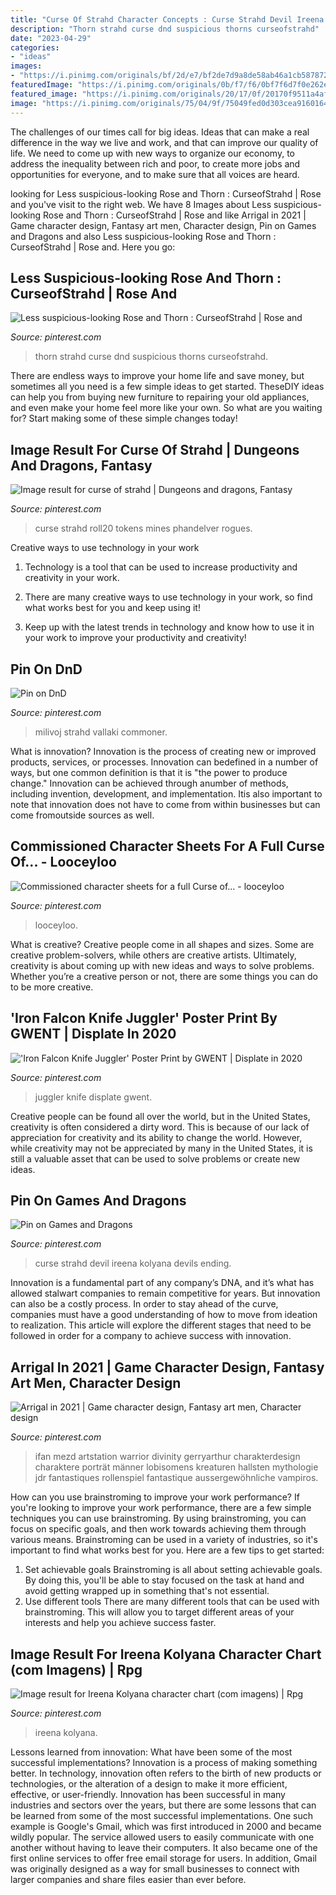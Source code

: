 ```yaml
---
title: "Curse Of Strahd Character Concepts : Curse Strahd Devil Ireena Kolyana Devils Ending"
description: "Thorn strahd curse dnd suspicious thorns curseofstrahd"
date: "2023-04-29"
categories:
- "ideas"
images:
- "https://i.pinimg.com/originals/bf/2d/e7/bf2de7d9a8de58ab46a1cb587872e4f0.png"
featuredImage: "https://i.pinimg.com/originals/0b/f7/f6/0bf7f6d7f0e262ee98f54d9e400bff95.jpg"
featured_image: "https://i.pinimg.com/originals/20/17/0f/20170f9511a4af65e8a3b2045d4a0abb.png"
image: "https://i.pinimg.com/originals/75/04/9f/75049fed0d303cea9160164a2e782866.png"
---
```



The challenges of our times call for big ideas. Ideas that can make a real difference in the way we live and work, and that can improve our quality of life. We need to come up with new ways to organize our economy, to address the inequality between rich and poor, to create more jobs and opportunities for everyone, and to make sure that all voices are heard.

	

		
looking for Less suspicious-looking Rose and Thorn : CurseofStrahd | Rose and you've visit to the right web. We have 8 Images about Less suspicious-looking Rose and Thorn : CurseofStrahd | Rose and like Arrigal in 2021 | Game character design, Fantasy art men, Character design, Pin on Games and Dragons and also Less suspicious-looking Rose and Thorn : CurseofStrahd | Rose and. Here you go:
		
    
## Less Suspicious-looking Rose And Thorn : CurseofStrahd | Rose And

<img loading=lazy src="https://i.pinimg.com/736x/7f/37/49/7f37490a8f3bfd3850a30da20c171f17.jpg" onerror="this.onerror=null;this.src='https://tse2.mm.bing.net/th?id=OIP.jpzXkPfFkA7eynTB3Oya_gHaJP&amp;pid=15.1';" alt="Less suspicious-looking Rose and Thorn : CurseofStrahd | Rose and">

_Source: pinterest.com_

>thorn strahd curse dnd suspicious thorns curseofstrahd. 

	

There are endless ways to improve your home life and save money, but sometimes all you need is a few simple ideas to get started. TheseDIY ideas can help you from buying new furniture to repairing your old appliances, and even make your home feel more like your own. So what are you waiting for? Start making some of these simple changes today!

    
## Image Result For Curse Of Strahd | Dungeons And Dragons, Fantasy

<img loading=lazy src="https://i.pinimg.com/originals/0b/f7/f6/0bf7f6d7f0e262ee98f54d9e400bff95.jpg" onerror="this.onerror=null;this.src='https://tse2.mm.bing.net/th?id=OIP.9N0RYSCDmnzJoTHhQ_xMtQHaHa&amp;pid=15.1';" alt="Image result for curse of strahd | Dungeons and dragons, Fantasy">

_Source: pinterest.com_

>curse strahd roll20 tokens mines phandelver rogues. 

	

Creative ways to use technology in your work
1. Technology is a tool that can be used to increase productivity and creativity in your work.
2. There are many creative ways to use technology in your work, so find what works best for you and keep using it!

3. Keep up with the latest trends in technology and know how to use it in your work to improve your productivity and creativity!

    
## Pin On DnD

<img loading=lazy src="https://i.pinimg.com/originals/75/04/9f/75049fed0d303cea9160164a2e782866.png" onerror="this.onerror=null;this.src='https://tse4.mm.bing.net/th?id=OIP.gN9PDy1_gy-tLUUt30seJQHaHa&amp;pid=15.1';" alt="Pin on DnD">

_Source: pinterest.com_

>milivoj strahd vallaki commoner. 

	

What is innovation?
Innovation is the process of creating new or improved products, services, or processes. Innovation can bedefined in a number of ways, but one common definition is that it is "the power to produce change." Innovation can be achieved through anumber of methods, including invention, development, and implementation. Itis also important to note that innovation does not have to come from within businesses but can come fromoutside sources as well.

    
## Commissioned Character Sheets For A Full Curse Of... - Looceyloo

<img loading=lazy src="https://i.pinimg.com/originals/20/17/0f/20170f9511a4af65e8a3b2045d4a0abb.png" onerror="this.onerror=null;this.src='https://tse4.mm.bing.net/th?id=OIP.K0eQsFlwYg_0ZQv_L8zlqwHaHa&amp;pid=15.1';" alt="Commissioned character sheets for a full Curse of... - looceyloo">

_Source: pinterest.com_

>looceyloo. 

	

What is creative?
Creative people come in all shapes and sizes. Some are creative problem-solvers, while others are creative artists. Ultimately, creativity is about coming up with new ideas and ways to solve problems. Whether you’re a creative person or not, there are some things you can do to be more creative.

    
## &#039;Iron Falcon Knife Juggler&#039; Poster Print By GWENT | Displate In 2020

<img loading=lazy src="https://i.pinimg.com/736x/56/eb/f4/56ebf409fd45a45ba402a72ce5dfbb6b.jpg" onerror="this.onerror=null;this.src='https://tse4.mm.bing.net/th?id=OIP.T7VWggjyNn8h-v6xAkoQCwAAAA&amp;pid=15.1';" alt="&#039;Iron Falcon Knife Juggler&#039; Poster Print by GWENT | Displate in 2020">

_Source: pinterest.com_

>juggler knife displate gwent. 

	

Creative people can be found all over the world, but in the United States, creativity is often considered a dirty word. This is because of our lack of appreciation for creativity and its ability to change the world. However, while creativity may not be appreciated by many in the United States, it is still a valuable asset that can be used to solve problems or create new ideas.

    
## Pin On Games And Dragons

<img loading=lazy src="https://i.pinimg.com/originals/bf/2d/e7/bf2de7d9a8de58ab46a1cb587872e4f0.png" onerror="this.onerror=null;this.src='https://tse4.mm.bing.net/th?id=OIP.BFpfi7h1QLy2mOEXSVfwHAHaJQ&amp;pid=15.1';" alt="Pin on Games and Dragons">

_Source: pinterest.com_

>curse strahd devil ireena kolyana devils ending. 

	

Innovation is a fundamental part of any company’s DNA, and it’s what has allowed stalwart companies to remain competitive for years. But innovation can also be a costly process. In order to stay ahead of the curve, companies must have a good understanding of how to move from ideation to realization. This article will explore the different stages that need to be followed in order for a company to achieve success with innovation.

    
## Arrigal In 2021 | Game Character Design, Fantasy Art Men, Character Design

<img loading=lazy src="https://i.pinimg.com/736x/f5/49/09/f5490961737391bce99b24fbe5d241c4.jpg" onerror="this.onerror=null;this.src='https://tse4.mm.bing.net/th?id=OIP.c1Q5vH51xbJrrxJN5qtkkgHaJv&amp;pid=15.1';" alt="Arrigal in 2021 | Game character design, Fantasy art men, Character design">

_Source: pinterest.com_

>ifan mezd artstation warrior divinity gerryarthur charakterdesign charaktere porträt männer lobisomens kreaturen hallsten mythologie jdr fantastiques rollenspiel fantastique aussergewöhnliche vampiros. 

	

How can you use brainstroming to improve your work performance?
If you're looking to improve your work performance, there are a few simple techniques you can use brainstroming. By using brainstroming, you can focus on specific goals, and then work towards achieving them through various means. Brainstroming can be used in a variety of industries, so it's important to find what works best for you. Here are a few tips to get started: 
1. Set achievable goals
Brainstroming is all about setting achievable goals. By doing this, you'll be able to stay focused on the task at hand and avoid getting wrapped up in something that's not essential. 
2. Use different tools
There are many different tools that can be used with brainstroming. This will allow you to target different areas of your interests and help you achieve success faster. 

    
## Image Result For Ireena Kolyana Character Chart (com Imagens) | Rpg

<img loading=lazy src="https://i.pinimg.com/474x/02/3b/c6/023bc6925397f9256d586f655b1d1249.jpg" onerror="this.onerror=null;this.src='https://tse3.mm.bing.net/th?id=OIP.SBLKRTY0u1drKaZfLaVYDgAAAA&amp;pid=15.1';" alt="Image result for Ireena Kolyana character chart (com imagens) | Rpg">

_Source: pinterest.com_

>ireena kolyana. 

	

Lessons learned from innovation: What have been some of the most successful implementations?
Innovation is a process of making something better. In technology, innovation often refers to the birth of new products or technologies, or the alteration of a design to make it more efficient, effective, or user-friendly. Innovation has been successful in many industries and sectors over the years, but there are some lessons that can be learned from some of the most successful implementations.
One such example is Google's Gmail, which was first introduced in 2000 and became wildly popular. The service allowed users to easily communicate with one another without having to leave their computers. It also became one of the first online services to offer free email storage for users. In addition, Gmail was originally designed as a way for small businesses to connect with larger companies and share files easier than ever before.

